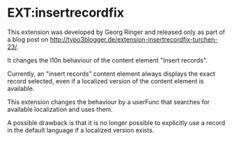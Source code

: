 EXT:insertrecordfix
===================

This extension was developed by Georg Ringer and released only as part of a blog post on http://typo3blogger.de/extension-insertrecordfix-turchen-23/.

It changes the l10n behaviour of the content element "Insert records".

Currently, an "insert records" content element always displays the exact record selected, even if a localized version of the content element is available.

This extension changes the behaviour by a userFunc that searches for available localization and uses them.

A possible drawback is that it is no longer possible to explicitly use a record in the default language if a localized version exists.